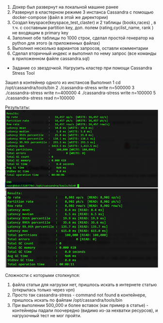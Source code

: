 1) Докер был развернут на локальной машине ранее
2) Развернул в кластерном режиме 3 инстанса Cassandra с помощью docker-compose (файл в этой же директории)
3) Создал keyspace(keyspace_test_claster) и 2 таблицы (books,races) , в т.ч. с составным partition key, доп. полем (rating,cyclist_name, rank ) не входящим в primary key
4) Заполнил обе таблицы по 1000 строк, сделал простой генератор на python для этого (в приложенных файлах)
5) Выполнил несколько вариантов запросов, оставли комментарии
6) Сделал вторичный индекс и выполнил по нему запрос (все команды в приложенном файле cassandra.sql)


* Задание со звездочкой. Нагрузить кластер при помощи Cassandra Stress Tool

Зашел в контейнер одного из инстансов
Выполнил
1  cd /opt/cassandra/tools/bin
2  ./cassandra-stress write n=500000
3  ./cassandra-stress write n=400000
4  ./cassandra-stress write n=100000
5  ./cassandra-stress read n=100000

Результаты:
![img.png](img.png)
![img_1.png](img_1.png)

Сложности с которыми столкнулся:
1) файла статьи для нагрузки нет, пришлось искать в интернете статью (открылась только через vpn)
2) Просто так cassandra-stress - command not found в контейнере, пришлось искать по файлам /opt/cassandra/tools/bin
3) При выполении 500_000 и более вставок (как пример в статье) - контейнеры падали поочередно (видимо из-за нехватки ресурсов), и нагрузочный тест не мог пройти.